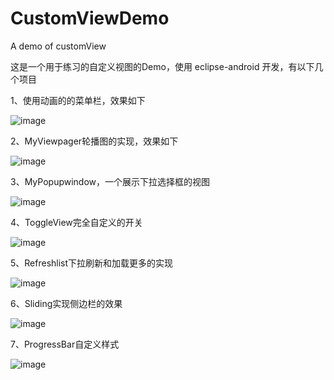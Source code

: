 # CustomViewDemo
A demo of customView

这是一个用于练习的自定义视图的Demo，使用 eclipse-android 开发，有以下几个项目

1、使用动画的的菜单栏，效果如下

![image](https://github.com/liaozhoubei/CustomViewDemo/blob/master/image/AnimationMenu.gif)


2、MyViewpager轮播图的实现，效果如下

![image](https://github.com/liaozhoubei/CustomViewDemo/blob/master/image/myviewpager.gif)

3、MyPopupwindow，一个展示下拉选择框的视图

![image](https://github.com/liaozhoubei/CustomViewDemo/blob/master/image/MyPopupwindow.gif)

4、ToggleView完全自定义的开关

![image](https://github.com/liaozhoubei/CustomViewDemo/blob/master/image/toggleview.gif)

5、Refreshlist下拉刷新和加载更多的实现

![image](https://github.com/liaozhoubei/CustomViewDemo/blob/master/image/Refreshlist.gif)

6、Sliding实现侧边栏的效果

![image](https://github.com/liaozhoubei/CustomViewDemo/blob/master/image/Sliding.gif)

7、ProgressBar自定义样式

![image](https://github.com/liaozhoubei/CustomViewDemo/blob/master/image/progressbar.gif)


